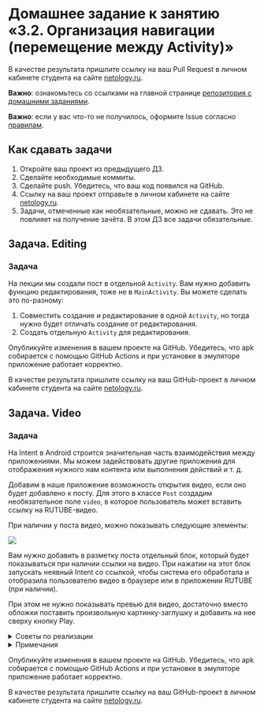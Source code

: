 # Домашнее задание к занятию «3.2. Организация навигации (перемещение между Activity)»

В качестве результата пришлите ссылку на ваш Pull Request в личном кабинете студента на сайте [netology.ru](https://netology.ru).

**Важно**: ознакомьтесь со ссылками на главной странице [репозитория с домашними заданиями](../README.md).

**Важно**: если у вас что-то не получилось, оформите Issue согласно [правилам](../report-requirements.md).

## Как сдавать задачи

1. Откройте ваш проект из предыдущего ДЗ.
1. Сделайте необходимые коммиты.
1. Сделайте push. Убедитесь, что ваш код появился на GitHub.
1. Ссылку на ваш проект отправьте в личном кабинете на сайте [netology.ru](https://netology.ru).
1. Задачи, отмеченные как необязательные, можно не сдавать. Это не повлияет на получение зачёта. В этом ДЗ все задачи обязательные.

## Задача. Editing

### Задача

На лекции мы создали пост в отдельной `Activity`. Вам нужно добавить функцию редактирования, тоже не в `MainActivity`. Вы можете сделать это по-разному:
1. Совместить создание и редактирование в одной `Activity`, но тогда нужно будет отличать создание от редактирования.
1. Создать отдельную `Activity` для редактирования.

Опубликуйте изменения в вашем проекте на GitHub. Убедитесь, что apk собирается с помощью GitHub Actions и при установке в эмуляторе приложение работает корректно.

В качестве результата пришлите ссылку на ваш GitHub-проект в личном кабинете студента на сайте [netology.ru](https://netology.ru).

## Задача. Video

### Задача

На Intent в Android строится значительная часть взаимодействия между приложениями. Мы можем задействовать другие приложения для отображения нужного нам контента или выполнения действий и т. д.

Добавим в наше приложение возможность открытия видео, если оно будет добавлено к посту. Для этого в классе `Post` создадим необязательное поле `video`, в которое пользователь может вставить ссылку на RUTUBE-видео.

При наличии у поста видео, можно показывать следующие элементы:

![](pic/video.png)

Вам нужно добавить в разметку поста отдельный блок, который будет показываться при наличии ссылки на видео. При нажатии на этот блок запускать неявный Intent со ссылкой, чтобы система его обработала и отобразила пользователю видео в браузере или в приложении RUTUBE (при наличии).

При этом не нужно показывать превью для видео, достаточно вместо обложки поставить произвольную картинку-заглушку и добавить на нее сверху кнопку Play.

<details>
<summary>Советы по реализации</summary>

1. Изучите самые распространённые Intent [по ссылке](https://developer.android.com/guide/components/intents-common) и выберите нужный для открытия ссылки.
1. Перехватывайте все клики на кнопке и на обложке: пользователь не обязательно должен попадать в саму кнопку.
1. Для открытия внешнего приложения достаточно:
    * URL вида: `"https://rutube.ru/video/6550a91e7e523f9503bed47e4c46d0cb"`;
    * преобразовать этот URL в `Uri`: `Intent(Intent.ACTION_VIEW, "https://rutube.ru/video/6550a91e7e523f9503bed47e4c46d0cb".toUri())`;
    * стартовать Activity с созданным Intent.
</details>

<details>
<summary>Примечания</summary>

Если вас заинтересовала работа с внешними Intent в Android, вам могут быть полезны методы [Intent.resolveActivity](https://developer.android.com/reference/android/content/Intent#resolveActivity(android.content.pm.PackageManager)) и [PackageManager.queryIntentActivities](https://developer.android.com/reference/android/content/pm/PackageManager#queryIntentActivities(android.content.Intent,%20int)).
Они позволяют получить данные о том, какая активити будет запущена после отправки неявного Intent в метод `startActivity`. Так можно получить список приложений, которые обрабатывают Intent, отправляемые из вашего приложения.
   
Для работы этих методов на Android 11 и выше необходимо в `AndroidManifest.xml` добавить параметр queries, чтобы указать системе, что вы будете делать подобные запросы, и перечислить их параметры.
Для просмотра "активитей", которые обрабатывают `Intent.ACTION_VIEW`, нужно прописать:

```
<manifest>
    <application>
    ...
    </application>

    <queries>
        <intent>
            <action android:name="android.intent.action.VIEW" />
            <data android:scheme="*" />
        </intent>
    </queries>
</manifest>
```
   
С помощью этих методов можно увидеть, какое приложение и какая активити в нём обработает ваш Intent.
</details>

Опубликуйте изменения в вашем проекте на GitHub. Убедитесь, что apk собирается с помощью GitHub Actions и при установке в эмуляторе приложение работает корректно.

В качестве результата пришлите ссылку на ваш GitHub-проект в личном кабинете студента на сайте [netology.ru](https://netology.ru).
